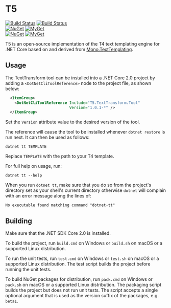 # T5

[![Build Status][win-build-badge]][win-builds]
[![Build Status][nix-build-badge]][nix-builds]  
[![NuGet][tt-nuget-badge]][tt-nuget-pkg]
[![MyGet][tt-myget-badge]][tt-edge-pkgs]  
[![NuGet][nuget-badge]][nuget-pkg]
[![MyGet][myget-badge]][edge-pkgs]

T5 is an open-source implementation of the T4 text templating engine
for .NET Core based on and derived from [Mono.TextTemplating][mono-tt].


## Usage

The TextTransform tool can be installed into a .NET Core 2.0 project by adding
a `<DotNetCliToolReference>` node to the project file, as shown below:

```xml
  <ItemGroup>
    <DotNetCliToolReference Include="T5.TextTransform.Tool"
                            Version="1.0.1-*" />
  </ItemGroup>
```

Set the `Version` attribute value to the desired version of the tool.

The reference will cause the tool to be installed whenever `dotnet restore`
is run next. It can then be used as follows:

    dotnet tt TEMPLATE

Replace `TEMPLATE` with the path to your T4 template.

For full help on usage, run:

    dotnet tt --help

When you run `dotnet tt`, make sure that you do so from the project's
directory set as your shell's current directory otherwise `dotnet` will
complain with an error message along the lines of:

    No executable found matching command "dotnet-tt"


## Building

Make sure that the .NET SDK Core 2.0 is installed.

To build the project, run `build.cmd` on Windows or `build.sh` on macOS or a
supported Linux distribution.

To run the unit tests, run `test.cmd` on Windows or `test.sh` on macOS or a
supported Linux distribution. The test script builds the project before
running the unit tests.

To build NuGet packages for distribution, run `pack.cmd` on Windows or
`pack.sh` on macOS or a supported Linux distribution. The packaging script
builds the project but does not run unit tests. The script accepts a single
optional argument that is used as the version suffix of the packages, e.g.
`beta1`.


[win-build-badge]: https://img.shields.io/appveyor/ci/raboof/t5/master.svg?label=windows
[win-builds]: https://ci.appveyor.com/project/raboof/t5
[nix-build-badge]: https://img.shields.io/travis/atifaziz/t5/master.svg?label=linux
[nix-builds]: https://travis-ci.org/atifaziz/t5
[myget-badge]: https://img.shields.io/myget/raboof/vpre/T5.TextTemplating.svg?label=myget+|+lib
[edge-pkgs]: https://www.myget.org/feed/raboof/package/nuget/T5.TextTemplating
[nuget-badge]: https://img.shields.io/nuget/v/T5.TextTemplating.svg?label=nuget+|+lib
[nuget-pkg]: https://www.nuget.org/packages/T5.TextTemplating
[tt-myget-badge]: https://img.shields.io/myget/raboof/vpre/T5.TextTransform.Tool.svg?label=myget+|+tt
[tt-edge-pkgs]: https://www.myget.org/feed/raboof/package/nuget/T5.TextTransform.Tool
[tt-nuget-badge]: https://img.shields.io/nuget/v/T5.TextTransform.Tool.svg?label=nuget+|+tt
[tt-nuget-pkg]: https://www.nuget.org/packages/T5.TextTransform.Tool

[mono-tt]: https://www.nuget.org/packages/Mono.TextTemplating
